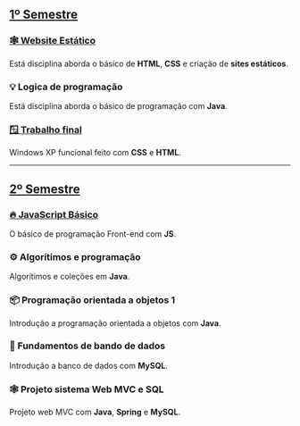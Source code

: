 ## [1º Semestre](https://joao-vitorg.github.io/sistemas-para-internet/1-semestre)

### [🕸️ Website Estático](https://joao-vitorg.github.io/sistemas-para-internet/1-semestre/website-estatico)
Está disciplina aborda o básico de **HTML**, **CSS** e criação de **sites estáticos**.

### 💡 Logica de programação
Está disciplina aborda o básico de programação com **Java**.

### [🪟 Trabalho final](https://github.com/joao-vitorg/windows-css)
Windows XP funcional feito com **CSS** e **HTML**.

---

## [2º Semestre](https://joao-vitorg.github.io/sistemas-para-internet/2-semestre)

### [🔥 JavaScript Básico](https://joao-vitorg.github.io/sistemas-para-internet/2-semestre/js-basico)
O básico de programação Front-end com **JS**.

### ⚙️ Algorítimos e programação
Algorítimos e coleções em **Java**.

### 📦 Programação orientada a objetos 1
Introdução a programação orientada a objetos com **Java**.

### 🎲 Fundamentos de bando de dados
Introdução a banco de dados com **MySQL**.

### 🕸️ Projeto sistema Web MVC e SQL
Projeto web MVC com **Java**, **Spring** e **MySQL**.

